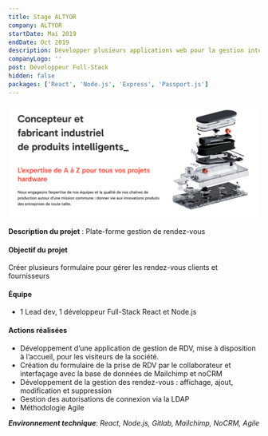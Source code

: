 ```yaml
---
title: Stage ALTYOR
company: ALTYOR
startDate: Mai 2019
endDate: Oct 2019
description: Développer plusieurs applications web pour la gestion interne des collaborateurs.
companyLogo: ''
post: Développeur Full-Stack
hidden: false
packages: ['React', 'Node.js', 'Express', 'Passport.js']
---
```


![alt text](/experiences/altyor.png 'Title')

**Description du projet** : Plate-forme gestion de rendez-vous

#### **Objectif du projet**

Créer plusieurs formulaire pour gérer les rendez-vous clients et fournisseurs

#### **Équipe**

- 1 Lead dev, 1 développeur Full-Stack React et Node.js

#### **Actions réalisées**

- Développement d’une application de gestion de RDV, mise à disposition à l’accueil, pour les visiteurs de la société.
- Création du formulaire de la prise de RDV par le collaborateur et interfaçage avec la base de données de Mailchimp et noCRM
- Développement de la gestion des rendez-vous : affichage, ajout, modification et suppression
- Gestion des autorisations de connexion via la LDAP
- Méthodologie Agile

**_Environnement technique_**: _React, Node.js, Gitlab, Mailchimp, NoCRM, Agile_
